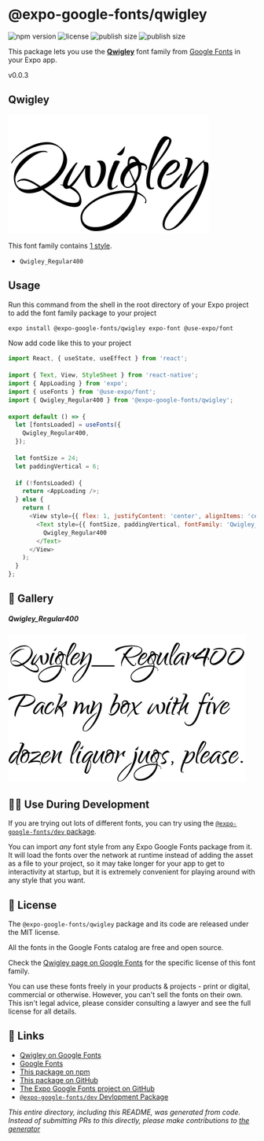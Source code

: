 # @expo-google-fonts/qwigley

![npm version](https://flat.badgen.net/npm/v/@expo-google-fonts/qwigley)
![license](https://flat.badgen.net/github/license/expo/google-fonts)
![publish size](https://flat.badgen.net/packagephobia/install/@expo-google-fonts/qwigley)
![publish size](https://flat.badgen.net/packagephobia/publish/@expo-google-fonts/qwigley)

This package lets you use the [**Qwigley**](https://fonts.google.com/specimen/Qwigley) font family from [Google Fonts](https://fonts.google.com/) in your Expo app.

v0.0.3

## Qwigley

![Qwigley](./font-family.png)

This font family contains [1 style](#-gallery).

- `Qwigley_Regular400`

## Usage

Run this command from the shell in the root directory of your Expo project to add the font family package to your project
```sh
expo install @expo-google-fonts/qwigley expo-font @use-expo/font
```

Now add code like this to your project
```js
import React, { useState, useEffect } from 'react';

import { Text, View, StyleSheet } from 'react-native';
import { AppLoading } from 'expo';
import { useFonts } from '@use-expo/font';
import { Qwigley_Regular400 } from '@expo-google-fonts/qwigley';

export default () => {
  let [fontsLoaded] = useFonts({
    Qwigley_Regular400,
  });

  let fontSize = 24;
  let paddingVertical = 6;

  if (!fontsLoaded) {
    return <AppLoading />;
  } else {
    return (
      <View style={{ flex: 1, justifyContent: 'center', alignItems: 'center' }}>
        <Text style={{ fontSize, paddingVertical, fontFamily: 'Qwigley_Regular400' }}>
          Qwigley_Regular400
        </Text>
      </View>
    );
  }
};

```

## 🔡 Gallery

##### Qwigley_Regular400
![Qwigley_Regular400](./9e8fd5b41b64bfc84fd94dd67445892d8149c004a0054984f37eb95effb71095.ttf.png)


## 👩‍💻 Use During Development

If you are trying out lots of different fonts, you can try using the [`@expo-google-fonts/dev` package](https://github.com/expo/google-fonts/tree/master/font-packages/dev#readme).

You can import *any* font style from any Expo Google Fonts package from it. It will load the fonts
over the network at runtime instead of adding the asset as a file to your project, so it may take longer
for your app to get to interactivity at startup, but it is extremely convenient
for playing around with any style that you want.

## 📖 License

The `@expo-google-fonts/qwigley` package and its code are released under the MIT license.

All the fonts in the Google Fonts catalog are free and open source.

Check the [Qwigley page on Google Fonts](https://fonts.google.com/specimen/Qwigley) for the specific license of this font family.

You can use these fonts freely in your products & projects - print or digital, commercial or otherwise. However, you can't sell the fonts on their own. This isn't legal advice, please consider consulting a lawyer and see the full license for all details.

## 🔗 Links

- [Qwigley on Google Fonts](https://fonts.google.com/specimen/Qwigley)
- [Google Fonts](https://fonts.google.com/)
- [This package on npm](https://www.npmjs.com/package/@expo-google-fonts/qwigley)
- [This package on GitHub](https://github.com/expo/google-fonts/tree/master/font-packages/qwigley)
- [The Expo Google Fonts project on GitHub](https://github.com/expo/google-fonts)
- [`@expo-google-fonts/dev` Devlopment Package](https://github.com/expo/google-fonts/tree/master/font-packages/dev)


*This entire directory, including this README, was generated from code. Instead of submitting PRs to this directly, please make contributions to [the generator](https://github.com/expo/google-fonts/tree/master/packages/generator)*
